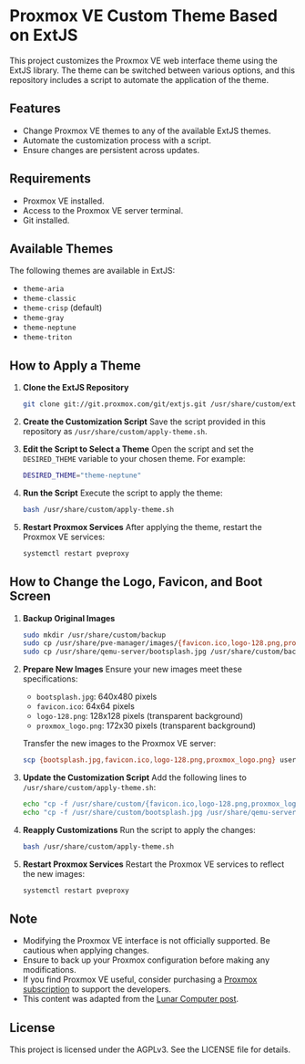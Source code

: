 
# Proxmox VE Custom Theme Based on ExtJS

This project customizes the Proxmox VE web interface theme using the ExtJS library. The theme can be switched between various options, and this repository includes a script to automate the application of the theme.

## Features

- Change Proxmox VE themes to any of the available ExtJS themes.
- Automate the customization process with a script.
- Ensure changes are persistent across updates.

## Requirements

- Proxmox VE installed.
- Access to the Proxmox VE server terminal.
- Git installed.

## Available Themes

The following themes are available in ExtJS:
- `theme-aria`
- `theme-classic`
- `theme-crisp` (default)
- `theme-gray`
- `theme-neptune`
- `theme-triton`

## How to Apply a Theme

1. **Clone the ExtJS Repository**
   ```bash
   git clone git://git.proxmox.com/git/extjs.git /usr/share/custom/extjs
   ```

2. **Create the Customization Script**
   Save the script provided in this repository as `/usr/share/custom/apply-theme.sh`.

3. **Edit the Script to Select a Theme**
   Open the script and set the `DESIRED_THEME` variable to your chosen theme. For example:
   ```bash
   DESIRED_THEME="theme-neptune"
   ```

4. **Run the Script**
   Execute the script to apply the theme:
   ```bash
   bash /usr/share/custom/apply-theme.sh
   ```

5. **Restart Proxmox Services**
   After applying the theme, restart the Proxmox VE services:
   ```bash
   systemctl restart pveproxy
   ```
## How to Change the Logo, Favicon, and Boot Screen

1. **Backup Original Images**
   ```bash
   sudo mkdir /usr/share/custom/backup
   sudo cp /usr/share/pve-manager/images/{favicon.ico,logo-128.png,proxmox_logo.png} /usr/share/custom/backup/
   sudo cp /usr/share/qemu-server/bootsplash.jpg /usr/share/custom/backup/
   ```

2. **Prepare New Images**
   Ensure your new images meet these specifications:
   - `bootsplash.jpg`: 640x480 pixels
   - `favicon.ico`: 64x64 pixels
   - `logo-128.png`: 128x128 pixels (transparent background)
   - `proxmox_logo.png`: 172x30 pixels (transparent background)

   Transfer the new images to the Proxmox VE server:
   ```bash
   scp {bootsplash.jpg,favicon.ico,logo-128.png,proxmox_logo.png} username@pve.example.com:/usr/share/custom/
   ```

3. **Update the Customization Script**
   Add the following lines to `/usr/share/custom/apply-theme.sh`:
   ```bash
   echo "cp -f /usr/share/custom/{favicon.ico,logo-128.png,proxmox_logo.png} /usr/share/pve-manager/images/" >> /usr/share/custom/apply-theme.sh
   echo "cp -f /usr/share/custom/bootsplash.jpg /usr/share/qemu-server/" >> /usr/share/custom/apply-theme.sh
   ```

4. **Reapply Customizations**
   Run the script to apply the changes:
   ```bash
   bash /usr/share/custom/apply-theme.sh
   ```

5. **Restart Proxmox Services**
   Restart the Proxmox VE services to reflect the new images:
   ```bash
   systemctl restart pveproxy
   ```

## Note

- Modifying the Proxmox VE interface is not officially supported. Be cautious when applying changes.
- Ensure to back up your Proxmox configuration before making any modifications.
- If you find Proxmox VE useful, consider purchasing a [Proxmox subscription](https://www.proxmox.com/en/proxmox-ve/pricing) to support the developers.
- This content was adapted from the [Lunar Computer post](https://lunar.computer/news/).

## License

This project is licensed under the AGPLv3. See the LICENSE file for details.
